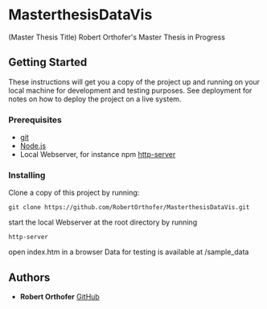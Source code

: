 # MasterthesisDataVis

(Master Thesis Title)
Robert Orthofer's Master Thesis in Progress

## Getting Started

These instructions will get you a copy of the project up and running on your local machine for development and testing purposes. See deployment for notes on how to deploy the project on a live system.

### Prerequisites

* [git](https://git-scm.com/downloads)
* [Node.js](https://nodejs.org/en/)
* Local Webserver, for instance npm [http-server](https://www.npmjs.com/package/http-server)

### Installing

Clone a copy of this project by running:
```
git clone https://github.com/RobertOrthofer/MasterthesisDataVis.git
```

start the local Webserver at the root directory by running

```
http-server
```
open index.htm in a browser
Data for testing is available at /sample_data


## Authors

* **Robert Orthofer**  [GitHub](https://github.com/RobertOrthofer)
